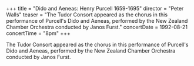 +++
title = "Dido and Aeneas: Henry Purcell 1659-1695"
director = "Peter Walls"
teaser = "The Tudor Consort appeared as the chorus in this performance of Purcell's Dido and Aeneas, performed by the New Zealand Chamber Orchestra conducted by Janos Furst."
concertDate = 1992-08-21
concertTime = "8pm"
+++

The Tudor Consort appeared as the chorus in this performance of Purcell's Dido and Aeneas, performed by the New Zealand Chamber Orchestra conducted by Janos Furst.
